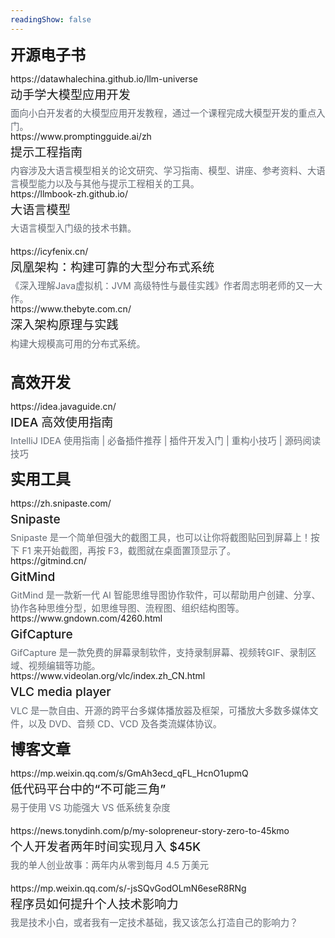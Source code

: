 ```yaml
---
readingShow: false
---
```


<el-divider><span class='divider-text'>开源电子书</span></el-divider>
<el-row style='margin-bottom: 20px' :gutter='20'>
<el-col :span='12'>
  <el-card :body-style="cardStyle" shadow="hover">
  <div>
    <el-link type="primary" :underline="false" href="https://datawhalechina.github.io/llm-universe" target="_blank">https://datawhalechina.github.io/llm-universe</el-link>
    <span class='navigate-title'>动手学大模型应用开发</span>
    <div class='navigate-content' title='面向小白开发者的大模型应用开发教程，通过一个课程完成大模型开发的重点入门'>
      面向小白开发者的大模型应用开发教程，通过一个课程完成大模型开发的重点入门。
    </div>
  </div>
  </el-card>
</el-col>
<el-col :span='12'>
  <el-card :body-style="cardStyle" shadow="hover">
  <div>
    <el-link type="primary" :underline="false" href="https://www.promptingguide.ai/zh" target="_blank">https://www.promptingguide.ai/zh</el-link>
    <span class='navigate-title'>提示工程指南</span>
    <div class='navigate-content' title='内容涉及大语言模型相关的论文研究、学习指南、模型、讲座、参考资料、大语言模型能力以及与其他与提示工程相关的工具。'>
      内容涉及大语言模型相关的论文研究、学习指南、模型、讲座、参考资料、大语言模型能力以及与其他与提示工程相关的工具。
    </div>
  </div>
  </el-card>
</el-col>
</el-row>

<el-row style='margin-bottom: 20px' :gutter='20'>
<el-col :span='12'>
  <el-card :body-style="cardStyle" shadow="hover">
  <div>
    <el-link type="primary" :underline="false" href="https://llmbook-zh.github.io/" target="_blank">https://llmbook-zh.github.io/</el-link>
    <span class='navigate-title'>大语言模型</span>
    <div class='navigate-content' title='大语言模型入门书籍。'>
      大语言模型入门级的技术书籍。
    </div>
  </div>
  </el-card>
</el-col>
<el-col :span='12'>
  <el-card :body-style="cardStyle" shadow="hover">
  <div>
    <el-link type="primary" :underline="false" href="https://icyfenix.cn/" target="_blank">https://icyfenix.cn/</el-link>
    <span class='navigate-title'>凤凰架构：构建可靠的大型分布式系统</span>
    <div class='navigate-content' title='《深入理解Java虚拟机：JVM 高级特性与最佳实践》作者周志明老师的又一大作。'>
      《深入理解Java虚拟机：JVM 高级特性与最佳实践》作者周志明老师的又一大作。
    </div>
  </div>
  </el-card>
</el-col>
</el-row>

<el-row style='margin-bottom: 20px' :gutter='20'>
<el-col :span='12'>
  <el-card :body-style="cardStyle" shadow="hover">
  <div>
    <el-link type="primary" :underline="false" href="https://www.thebyte.com.cn/" target="_blank">https://www.thebyte.com.cn/</el-link>
    <span class='navigate-title'>深入架构原理与实践</span>
    <div class='navigate-content' title='构建大规模高可用的分布式系统。'>
      构建大规模高可用的分布式系统。
    </div>
  </div>
  </el-card>
</el-col>
</el-row>

<el-divider><span class='divider-text'>高效开发</span></el-divider>
<el-row style='margin-bottom: 20px' :gutter='20'>
<el-col :span='12'>
  <el-card :body-style="cardStyle" shadow="hover">
  <div>
    <el-link type="primary" :underline="false" href="https://idea.javaguide.cn/" target="_blank">https://idea.javaguide.cn/</el-link>
    <span class='navigate-title'>IDEA 高效使用指南</span>
    <div class='navigate-content' title='IntelliJ IDEA 使用指南 | 必备插件推荐 | 插件开发入门 | 重构小技巧 | 源码阅读技巧'>
      IntelliJ IDEA 使用指南 | 必备插件推荐 | 插件开发入门 | 重构小技巧 | 源码阅读技巧
    </div>
  </div>
  </el-card>
</el-col>
</el-row>


<el-divider><span class='divider-text'>实用工具</span></el-divider>
<el-row style='margin-bottom: 20px' :gutter='20'>
<el-col :span='12'>
  <el-card :body-style="cardStyle" shadow="hover">
  <div>
    <el-link type="primary" :underline="false" href="https://zh.snipaste.com/" target="_blank">https://zh.snipaste.com/</el-link>
    <span class='navigate-title'>Snipaste</span>
    <div class='navigate-content' title='Snipaste 是一个简单但强大的截图工具，支持截图和贴图。按下 F1 快速截图，高效易用。'>
     Snipaste 是一个简单但强大的截图工具，也可以让你将截图贴回到屏幕上！按下 F1 来开始截图，再按 F3，截图就在桌面置顶显示了。
    </div>
  </div>
  </el-card>
</el-col>
<el-col :span='12'>
  <el-card :body-style="cardStyle" shadow="hover">
  <div>
    <el-link type="primary" :underline="false" href="https://gitmind.cn/" target="_blank">https://gitmind.cn/</el-link>
    <span class='navigate-title'>GitMind</span>
    <div class='navigate-content' title='GitMind 是一款新一代 AI 智能思维导图协作软件，可以帮助用户创建、分享、协作各种思维分型，如思维导图、流程图、组织结构图等。'>
      GitMind 是一款新一代 AI 智能思维导图协作软件，可以帮助用户创建、分享、协作各种思维分型，如思维导图、流程图、组织结构图等。
    </div>
  </div>
  </el-card>
</el-col>
</el-row>

<el-row style='margin-bottom: 20px' :gutter='20'>
<el-col :span='12'>
  <el-card :body-style="cardStyle" shadow="hover">
  <div>
    <el-link type="primary" :underline="false" href="https://www.gndown.com/4260.html" target="_blank">https://www.gndown.com/4260.html</el-link>
    <span class='navigate-title'>GifCapture</span>
    <div class='navigate-content' title='GifCapture 是一款免费的屏幕录制软件，支持录制屏幕、视频转GIF、录制区域、视频编辑等功能。'>
      GifCapture 是一款免费的屏幕录制软件，支持录制屏幕、视频转GIF、录制区域、视频编辑等功能。
    </div>
  </div>
  </el-card>
</el-col>
<el-col :span='12'>
  <el-card :body-style="cardStyle" shadow="hover">
  <div>
    <el-link type="primary" :underline="false" href="https://www.videolan.org/vlc/index.zh_CN.html" target="_blank">https://www.videolan.org/vlc/index.zh_CN.html</el-link>
    <span class='navigate-title'>VLC media player</span>
    <div class='navigate-content' title='VLC 是一款自由、开源的跨平台多媒体播放器及框架，可播放大多数多媒体文件，以及 DVD、音频 CD、VCD 及各类流媒体协议。'>
      VLC 是一款自由、开源的跨平台多媒体播放器及框架，可播放大多数多媒体文件，以及 DVD、音频 CD、VCD 及各类流媒体协议。
    </div>
  </div>
  </el-card>
</el-col>
</el-row>

<el-divider><span class='divider-text'>博客文章</span></el-divider>
<el-row style='margin-bottom: 20px' :gutter='20'>
<el-col :span='12'>
  <el-card :body-style="cardStyle" shadow="hover">
  <div>
    <el-link type="primary" :underline="false" href="https://mp.weixin.qq.com/s/GmAh3ecd_qFL_HcnO1upmQ" target="_blank">https://mp.weixin.qq.com/s/GmAh3ecd_qFL_HcnO1upmQ</el-link>
    <span class='navigate-title'>低代码平台中的“不可能三角”</span>
    <div class='navigate-content' title='易于使用 VS 功能强大 VS 低系统复杂度'>
      易于使用 VS 功能强大 VS 低系统复杂度
    </div>
  </div>
  </el-card>
</el-col>
<el-col :span='12'>
  <el-card :body-style="cardStyle" shadow="hover">
  <div>
    <el-link type="primary" :underline="false" href="https://news.tonydinh.com/p/my-solopreneur-story-zero-to-45kmo" target="_blank">https://news.tonydinh.com/p/my-solopreneur-story-zero-to-45kmo</el-link>
    <span class='navigate-title'>个人开发者两年时间实现月入 $45K</span>
    <div class='navigate-content' title='我的单人创业故事：两年内从零到每月 4.5 万美元'>
      我的单人创业故事：两年内从零到每月 4.5 万美元
    </div>
  </div>
  </el-card>
</el-col>
</el-row>

<el-row style='margin-bottom: 20px' :gutter='20'>
<el-col :span='12'>
  <el-card :body-style="cardStyle" shadow="hover">
  <div>
    <el-link type="primary" :underline="false" href="https://mp.weixin.qq.com/s/-jsSQvGodOLmN6eseR8RNg" target="_blank">https://mp.weixin.qq.com/s/-jsSQvGodOLmN6eseR8RNg</el-link>
    <span class='navigate-title'>程序员如何提升个人技术影响力</span>
    <div class='navigate-content' title='我是技术小白，或者我有一定技术基础，我又该怎么打造自己的影响力？'>
      我是技术小白，或者我有一定技术基础，我又该怎么打造自己的影响力？
    </div>
  </div>
  </el-card>
</el-col>
</el-row>



<script>
export default {
  data(){
    return {
      cardStyle: {
        height: '6rem',
        backgroundColor: '#f2f4f5',
        border:'solid 1px #c3c9d7',
        borderRadius: '8px',
        padding: '10px'
      }
    }
  }
}
</script>
<style scoped>
  /* 分割线文字 */
  .divider-text {
    font-size: 1.5rem;
    font-weight: 600;
    /* color: #7f81dd; */

  }
  /* 文字链接 */
  .el-link.el-link--primary,.el-link.el-link--primary:hover {
      color: #1456f0;
  }

  /* 卡片内容 */
  .navigate-content {
    font-size: .9rem;
    color: #646a73;
    height: 40px;
    overflow: hidden;
    text-overflow: ellipsis;
    display: -webkit-box;
    -webkit-line-clamp: 2;
    -webkit-box-orient: vertical;
  }
  /* 卡片标题 */
  .navigate-title {
    font-size: 1.2rem;
    font-weight: 500;
    line-height: 2.2rem;
    overflow: hidden;
    text-align: left;
    text-overflow: ellipsis;
    display: -webkit-box;
    -webkit-line-clamp: 1;
    -webkit-box-orient: vertical;
  }

</style>

<Vssue :title="$title" />

<footer-link style='left: 50%'></footer-link>